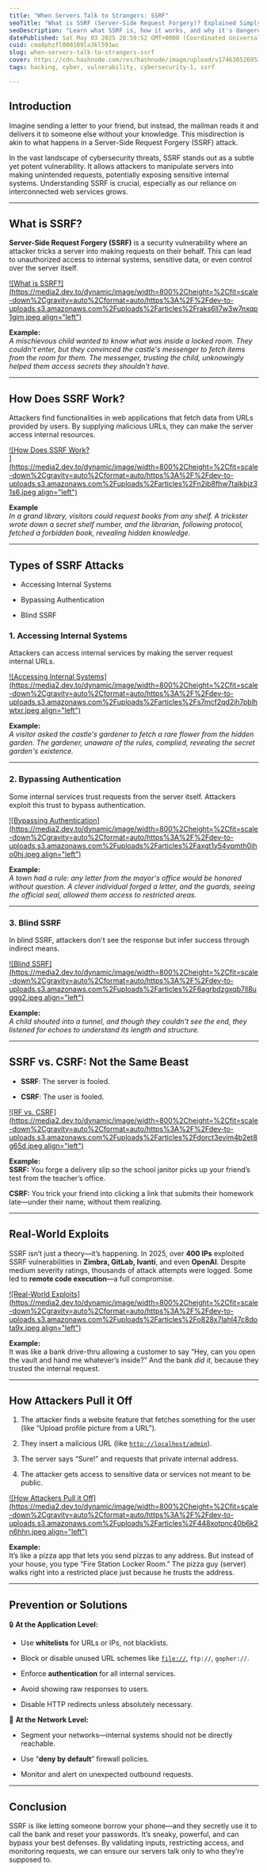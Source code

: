 ```yaml
---
title: "When Servers Talk to Strangers: SSRF"
seoTitle: "What is SSRF (Server-Side Request Forgery)? Explained Simply"
seoDescription: "Learn what SSRF is, how it works, and why it's dangerous. A beginner-friendly guide with stories, visuals, real-world examples, and prevention tips."
datePublished: Sat May 03 2025 20:59:52 GMT+0000 (Coordinated Universal Time)
cuid: cma8phzfl000109la3kl591wc
slug: when-servers-talk-to-strangers-ssrf
cover: https://cdn.hashnode.com/res/hashnode/image/upload/v1746305269533/8bc3795a-bf3e-463c-b7c1-c4e1eba19e8c.jpeg
tags: hacking, cyber, vulnerability, cybersecurity-1, ssrf

---
```


## **Introduction**

Imagine sending a letter to your friend, but instead, the mailman reads it and delivers it to someone else without your knowledge. This misdirection is akin to what happens in a Server-Side Request Forgery (SSRF) attack.

In the vast landscape of cybersecurity threats, SSRF stands out as a subtle yet potent vulnerability. It allows attackers to manipulate servers into making unintended requests, potentially exposing sensitive internal systems. Understanding SSRF is crucial, especially as our reliance on interconnected web services grows.

---

## **What is SSRF?**

**Server-Side Request Forgery (SSRF)** is a security vulnerability where an attacker tricks a server into making requests on their behalf. This can lead to unauthorized access to internal systems, sensitive data, or even control over the server itself.

[![What is SSRF?](https://media2.dev.to/dynamic/image/width=800%2Cheight=%2Cfit=scale-down%2Cgravity=auto%2Cformat=auto/https%3A%2F%2Fdev-to-uploads.s3.amazonaws.com%2Fuploads%2Farticles%2Fraks6ll7w3w7nxqp1gim.jpeg align="left")](https://media2.dev.to/dynamic/image/width=800%2Cheight=%2Cfit=scale-down%2Cgravity=auto%2Cformat=auto/https%3A%2F%2Fdev-to-uploads.s3.amazonaws.com%2Fuploads%2Farticles%2Fraks6ll7w3w7nxqp1gim.jpeg)

**Example:**  
*A mischievous child wanted to know what was inside a locked room. They couldn't enter, but they convinced the castle's messenger to fetch items from the room for them. The messenger, trusting the child, unknowingly helped them access secrets they shouldn't have.*

---

## **How Does SSRF Work?**

Attackers find functionalities in web applications that fetch data from URLs provided by users. By supplying malicious URLs, they can make the server access internal resources.

[![How Does SSRF Work?<br>
](https://media2.dev.to/dynamic/image/width=800%2Cheight=%2Cfit=scale-down%2Cgravity=auto%2Cformat=auto/https%3A%2F%2Fdev-to-uploads.s3.amazonaws.com%2Fuploads%2Farticles%2Fn2ib8fhw7talkbjz31s6.jpeg align="left")](https://media2.dev.to/dynamic/image/width=800%2Cheight=%2Cfit=scale-down%2Cgravity=auto%2Cformat=auto/https%3A%2F%2Fdev-to-uploads.s3.amazonaws.com%2Fuploads%2Farticles%2Fn2ib8fhw7talkbjz31s6.jpeg)

**Example**  
*In a grand library, visitors could request books from any shelf. A trickster wrote down a secret shelf number, and the librarian, following protocol, fetched a forbidden book, revealing hidden knowledge.*

---

## **Types of SSRF Attacks**

* Accessing Internal Systems
    
* Bypassing Authentication
    
* Blind SSRF
    

### **1\. Accessing Internal Systems**

Attackers can access internal services by making the server request internal URLs.

[![Accessing Internal Systems](https://media2.dev.to/dynamic/image/width=800%2Cheight=%2Cfit=scale-down%2Cgravity=auto%2Cformat=auto/https%3A%2F%2Fdev-to-uploads.s3.amazonaws.com%2Fuploads%2Farticles%2Fs7mcf2qd2ih7pblhwtxr.jpeg align="left")](https://media2.dev.to/dynamic/image/width=800%2Cheight=%2Cfit=scale-down%2Cgravity=auto%2Cformat=auto/https%3A%2F%2Fdev-to-uploads.s3.amazonaws.com%2Fuploads%2Farticles%2Fs7mcf2qd2ih7pblhwtxr.jpeg)

**Example:**  
*A visitor asked the castle's gardener to fetch a rare flower from the hidden garden. The gardener, unaware of the rules, complied, revealing the secret garden's existence.*

---

### **2\. Bypassing Authentication**

Some internal services trust requests from the server itself. Attackers exploit this trust to bypass authentication.

[![Bypassing Authentication](https://media2.dev.to/dynamic/image/width=800%2Cheight=%2Cfit=scale-down%2Cgravity=auto%2Cformat=auto/https%3A%2F%2Fdev-to-uploads.s3.amazonaws.com%2Fuploads%2Farticles%2Faxgt1y54vpmth0iho0hj.jpeg align="left")](https://media2.dev.to/dynamic/image/width=800%2Cheight=%2Cfit=scale-down%2Cgravity=auto%2Cformat=auto/https%3A%2F%2Fdev-to-uploads.s3.amazonaws.com%2Fuploads%2Farticles%2Faxgt1y54vpmth0iho0hj.jpeg)

**Example:**  
*A town had a rule: any letter from the mayor's office would be honored without question. A clever individual forged a letter, and the guards, seeing the official seal, allowed them access to restricted areas.*

---

### **3\. Blind SSRF**

In blind SSRF, attackers don't see the response but infer success through indirect means.

[![Blind SSRF](https://media2.dev.to/dynamic/image/width=800%2Cheight=%2Cfit=scale-down%2Cgravity=auto%2Cformat=auto/https%3A%2F%2Fdev-to-uploads.s3.amazonaws.com%2Fuploads%2Farticles%2F6agrbdzgxqb7ll8uggg2.jpeg align="left")](https://media2.dev.to/dynamic/image/width=800%2Cheight=%2Cfit=scale-down%2Cgravity=auto%2Cformat=auto/https%3A%2F%2Fdev-to-uploads.s3.amazonaws.com%2Fuploads%2Farticles%2F6agrbdzgxqb7ll8uggg2.jpeg)

**Example:**  
*A child shouted into a tunnel, and though they couldn't see the end, they listened for echoes to understand its length and structure.*

---

## **SSRF vs. CSRF: Not the Same Beast**

* **SSRF**: The server is fooled.
    
* **CSRF**: The user is fooled.
    

[![RF vs. CSRF](https://media2.dev.to/dynamic/image/width=800%2Cheight=%2Cfit=scale-down%2Cgravity=auto%2Cformat=auto/https%3A%2F%2Fdev-to-uploads.s3.amazonaws.com%2Fuploads%2Farticles%2Fdorct3evim4b2et8g65d.jpeg align="left")](https://media2.dev.to/dynamic/image/width=800%2Cheight=%2Cfit=scale-down%2Cgravity=auto%2Cformat=auto/https%3A%2F%2Fdev-to-uploads.s3.amazonaws.com%2Fuploads%2Farticles%2Fdorct3evim4b2et8g65d.jpeg)

**Example:**  
**SSRF:** You forge a delivery slip so the school janitor picks up your friend’s test from the teacher’s office.  
  
**CSRF:** You trick your friend into clicking a link that submits their homework late—under their name, without them realizing.

---

## **Real-World Exploits**

SSRF isn’t just a theory—it’s happening. In 2025, over **400 IPs** exploited SSRF vulnerabilities in **Zimbra, GitLab, Ivanti**, and even **OpenAI**. Despite medium severity ratings, thousands of attack attempts were logged. Some led to **remote code execution**—a full compromise.

[![Real-World Exploits](https://media2.dev.to/dynamic/image/width=800%2Cheight=%2Cfit=scale-down%2Cgravity=auto%2Cformat=auto/https%3A%2F%2Fdev-to-uploads.s3.amazonaws.com%2Fuploads%2Farticles%2Fo828x7lahl47c8dota9x.jpeg align="left")](https://media2.dev.to/dynamic/image/width=800%2Cheight=%2Cfit=scale-down%2Cgravity=auto%2Cformat=auto/https%3A%2F%2Fdev-to-uploads.s3.amazonaws.com%2Fuploads%2Farticles%2Fo828x7lahl47c8dota9x.jpeg)

**Example:**  
It was like a bank drive-thru allowing a customer to say “Hey, can you open the vault and hand me whatever’s inside?” And the bank *did it*, because they trusted the internal request.

---

## **How Attackers Pull it Off**

1. The attacker finds a website feature that fetches something for the user (like “Upload profile picture from a URL”).
    
2. They insert a malicious URL (like [`http://localhost/admin`](http://localhost/admin)).
    
3. The server says “Sure!” and requests that private internal address.
    
4. The attacker gets access to sensitive data or services not meant to be public.
    

[![How Attackers Pull it Off](https://media2.dev.to/dynamic/image/width=800%2Cheight=%2Cfit=scale-down%2Cgravity=auto%2Cformat=auto/https%3A%2F%2Fdev-to-uploads.s3.amazonaws.com%2Fuploads%2Farticles%2F448xotpnc40b6k2n6hhn.jpeg align="left")](https://media2.dev.to/dynamic/image/width=800%2Cheight=%2Cfit=scale-down%2Cgravity=auto%2Cformat=auto/https%3A%2F%2Fdev-to-uploads.s3.amazonaws.com%2Fuploads%2Farticles%2F448xotpnc40b6k2n6hhn.jpeg)

**Example:**  
It’s like a pizza app that lets you send pizzas to any address. But instead of your house, you type “Fire Station Locker Room.” The pizza guy (server) walks right into a restricted place just because he trusts the address.

---

## **Prevention or Solutions**

🔒 **At the Application Level:**

* Use **whitelists** for URLs or IPs, not blacklists.
    
* Block or disable unused URL schemes like [`file://`](file://), `ftp://`, `gopher://`.
    
* Enforce **authentication** for all internal services.
    
* Avoid showing raw responses to users.
    
* Disable HTTP redirects unless absolutely necessary.
    

🔐 **At the Network Level:**

* Segment your networks—internal systems should not be directly reachable.
    
* Use “**deny by default**” firewall policies.
    
* Monitor and alert on unexpected outbound requests.
    

---

## **Conclusion**

SSRF is like letting someone borrow your phone—and they secretly use it to call the bank and reset your passwords. It’s sneaky, powerful, and can bypass your best defenses. By validating inputs, restricting access, and monitoring requests, we can ensure our servers talk only to who they’re supposed to.